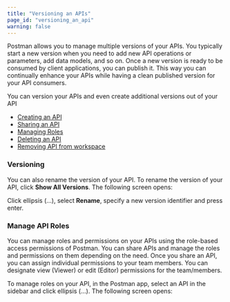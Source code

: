 ```yaml
---
title: "Versioning an APIs"
page_id: "versioning_an_api"
warning: false
---
```


Postman allows you to manage multiple versions of your APIs. You typically start a new version when you need to add new API operations or parameters, add data models, and so on. Once a new version is ready to be consumed by client applications, you can publish it. This way you can continually enhance your APIs while having a clean published version for your API consumers.


You can version your APIs and even create additional versions out of your API

* [Creating an API](#creating-an-api)
* [Sharing an API](#sharing-an-api)
* [Managing Roles](#managing-roles)
* [Deleting an API](#deleting-an-api)
* [Removing API from workspace](removing-api-from-workspace)



### Versioning 

You can also rename the version of your API. To rename the version of your API, click **Show All Versions**. The following screen opens:


Click ellipsis (...), select **Rename**, specify a new version identifier and press enter. 






### Manage API Roles 

You can manage roles and permissions on your APIs using the role-based access permissions of Postman. You can share APIs and manage the roles and permissions on them depending on the need. Once you share an API, you can assign individual permissions to your team members. You can designate view (Viewer) or edit (Editor) permissions for the team/members. 

To manage roles on your API, in the Postman app, select an API in the sidebar and click ellipsis (...). The following screen opens: